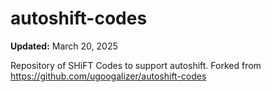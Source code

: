 # autoshift-codes

**Updated:** March 20, 2025

Repository of SHiFT Codes to support autoshift. Forked from https://github.com/ugoogalizer/autoshift-codes
